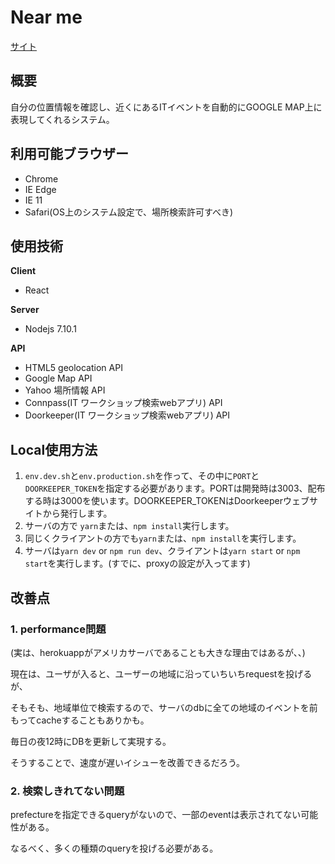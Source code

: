 # Near me

[サイト](https://hidden-mesa-14684.herokuapp.com/)

## 概要

自分の位置情報を確認し、近くにあるITイベントを自動的にGOOGLE MAP上に表現してくれるシステム。

## 利用可能ブラウザー

- Chrome
- IE Edge
- IE 11
- Safari(OS上のシステム設定で、場所検索許可すべき)

## 使用技術

**Client**

- React

**Server**

- Nodejs 7.10.1

**API**

- HTML5 geolocation API
- Google Map API
- Yahoo 場所情報 API
- Connpass(IT ワークショップ検索webアプリ) API
- Doorkeeper(IT ワークショップ検索webアプリ) API

## Local使用方法

1. `env.dev.sh`と`env.production.sh`を作って、その中に`PORT`と`DOORKEEPER_TOKEN`を指定する必要があります。PORTは開発時は3003、配布する時は3000を使います。DOORKEEPER_TOKENはDoorkeeperウェブサイトから発行します。
2. サーバの方で `yarn`または、`npm install`実行します。
3. 同じくクライアントの方でも`yarn`または、`npm install`を実行します。
4. サーバは`yarn dev` or `npm run dev`、クライアントは`yarn start` or `npm start`を実行します。(すでに、proxyの設定が入ってます)

## 改善点

### 1. performance問題

(実は、herokuappがアメリカサーバであることも大きな理由ではあるが、、)

現在は、ユーザが入ると、ユーザーの地域に沿っていちいちrequestを投げるが、

そもそも、地域単位で検索するので、サーバのdbに全ての地域のイベントを前もってcacheすることもありかも。

毎日の夜12時にDBを更新して実現する。

そうすることで、速度が遅いイシューを改善できるだろう。

### 2. 検索しきれてない問題

prefectureを指定できるqueryがないので、一部のeventは表示されてない可能性がある。

なるべく、多くの種類のqueryを投げる必要がある。